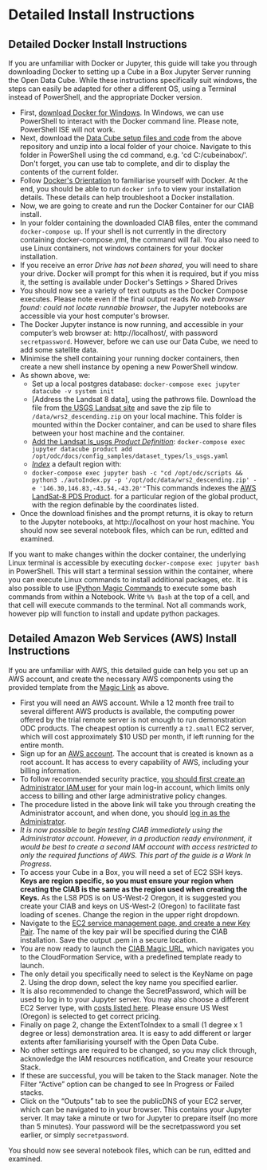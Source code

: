 
# Detailed Install Instructions
## Detailed Docker Install Instructions
If you are unfamiliar with Docker or Jupyter, this guide will take you through downloading Docker to setting up a Cube in a Box Jupyter Server running the Open Data Cube. While these instructions specifically suit windows, the steps can easily be adapted for other a different OS, using a Terminal instead of PowerShell, and the appropriate Docker version.

* First, [download Docker for Windows](https://docs.docker.com/docker-for-windows/install/).
In Windows, we can use PowerShell to interact with the Docker command line. Please note, PowerShell ISE will not work.
* Next, download the [Data Cube setup files and code](https://github.com/LSgeo/opendatacube-cloudformation-testing/archive/master.zip) from the above repository and unzip into a local folder of your choice. Navigate to this folder in PowerShell using the cd command, e.g. 'cd C:/cubeinabox/'. Don't forget, you can use tab to complete, and dir to display the contents of the current folder.
* Follow [Docker's Orientation](https://docs.docker.com/get-started/) to familiarise yourself with Docker. At the end, you should be able to run `docker info` to view your installation details. These details can help troubleshoot a Docker installation.
* Now, we are going to create and run the Docker Container for our CIAB install. 
* In your folder containing the downloaded CIAB files, enter the command `docker-compose up`. If your shell is not currently in the directory containing docker-compose.yml, the command will fail. You also need to use Linux containers, not windows containers for your docker installation.  
* If you receive an error _Drive has not been shared_, you will need to share your drive. Docker will prompt for this when it is required, but if you miss it, the setting is available under Docker's Settings > Shared Drives
* You should now see a variety of text outputs as the Docker Compose executes. Please note even if the final output reads _No web browser found: could not locate runnable browser_, the Jupyter notebooks are accessible via your host computer's browser.
* The Docker Jupyter instance is now running, and accessible in your computer’s web browser at: http://localhost/, with password `secretpassword`. However, before we can use our Data Cube, we need to add some satellite data.
* Minimise the shell containing your running docker containers, then create a new shell instance by opening a new PowerShell window.
* As shown above, we:
  * Set up a local postgres database: `docker-compose exec jupyter datacube -v system init`
  * [Address the Landsat 8 data], using the pathrows file. Download the file from [the USGS Landsat site](https://landsat.usgs.gov/sites/default/files/documents/WRS2_descending.zip) and save the zip file to `/data/wrs2_descending.zip` on your local machine. This folder is mounted within the Docker container, and can be used to share files between your host machine and the container.
   * [Add the Landsat ls_usgs _Product Definition_](https://datacube-core.readthedocs.io/en/latest/ops/indexing.html#product-definition): `docker-compose exec jupyter datacube product add /opt/odc/docs/config_samples/dataset_types/ls_usgs.yaml`
   * [_Index_](https://datacube-core.readthedocs.io/en/latest/ops/indexing.html#adding-data-indexing) a default region with:
   * `docker-compose exec jupyter bash -c "cd /opt/odc/scripts && python3 ./autoIndex.py -p '/opt/odc/data/wrs2_descending.zip' -e '146.30,146.83,-43.54,-43.20'"`This commands indexes the [AWS LandSat-8 PDS Product](https://docs.opendata.aws/landsat-pds/readme.html). for a particular region of the global product, with the region definable by the coordinates listed.
* Once the download finishes and the prompt returns, it is okay to return to the Jupyter notebooks, at http://localhost on your host machine.
You should now see several notebook files, which can be run, editted and examined.

If you want to make changes within the docker container, the underlying Linux terminal is accessible by executing `docker-compose exec jupyter bash` in PowerShell. This will start a terminal session within the container, where you can execute Linux commands to install additional packages, etc. 
It is also possible to use [IPython Magic Commands](https://ipython.readthedocs.io/en/stable/interactive/magics.html) to execute some bash commands from within a Notebook. Write `%% Bash` at the top of a cell, and that cell will execute commands to the terminal. Not all commands work, however pip will function to install and update python packages.

## Detailed Amazon Web Services (AWS) Install Instructions
If you are unfamiliar with AWS, this detailed guide can help you set up an AWS account, and create the necessary AWS components using the provided template from the [Magic Link](https://console.aws.amazon.com/cloudformation/home?#/stacks/new?stackName=cube-in-a-box&templateURL=https://s3-ap-southeast-2.amazonaws.com/cubeinabox/opendatacube-test.yml) as above.
* First you will need an AWS account. While a 12 month free trail to several different AWS products is available, the computing power offered by the trial remote server is not enough to run demonstration ODC products. The cheapest option is currently a `t2.small` EC2 server, which will cost approximately $10 USD per month, if left running for the entire month.
* Sign up for an [AWS account](https://portal.aws.amazon.com/billing/signup#/start). The account that is created is known as a root account. It has access to every capability of AWS, including your billing information.
* To follow recommended security practice, [you should first create an Administrator IAM user](https://docs.aws.amazon.com/IAM/latest/UserGuide/getting-started_create-admin-group.html) for your main log-in account, which limits only access to billing and other large administrative policy changes. 
* The procedure listed in the above link will take you through creating the Administrator account, and when done, you should [log in as the Administrator](https://docs.aws.amazon.com/IAM/latest/UserGuide/getting-started_how-users-sign-in.html).
* _It is now possible to begin testing CIAB immediately using the Administrator account. However, in a production ready environment, it would be best to create a second IAM account with access restricted to only the required functions of AWS. This part of the guide is a Work In Progress_.
* To access your Cube in a Box, you will need a set of EC2 SSH keys. __Keys are region specific, so you must ensure your region when creating the CIAB is the same as the region used when creating the Keys.__ As the LS8 PDS is on US-West-2 Oregon, it is suggested you create your CIAB and keys on US-West-2 (Oregon) to facilitate fast loading of scenes. Change the region in the upper right dropdown.
* Navigate to the [EC2 service management page, and create a new Key Pair](https://us-west-2.console.aws.amazon.com/ec2/v2/home?region=us-west-2#KeyPairs). The name of the key pair will be specified during the CIAB installation. Save the output .pem in a secure location.
* You are now ready to launch the [CIAB Magic URL](https://console.aws.amazon.com/cloudformation/home?#/stacks/new?stackName=cube-in-a-box&templateURL=https://s3-ap-southeast-2.amazonaws.com/cubeinabox/opendatacube-test.yml), which navigates you to the CloudFormation Service, with a predefined template ready to launch.
* The only detail you specifically need to select is the KeyName on page 2. Using the drop down, select the key name you specified earlier. 
* It is also recommended to change the SecretPassword, which will be used to log in to your Jupyter server. You may also choose a different EC2 Server type, with [costs listed here](https://aws.amazon.com/ec2/pricing/on-demand/). Please ensure US West (Oregon) is selected to get correct pricing.
* Finally on page 2, change the ExtentToIndex to a small (1 degree x 1 degree or less) demonstration area. It is easy to add different or larger extents after familiarising yourself with the Open Data Cube.
* No other settings are required to be changed, so you may click through, acknowledge the IAM resources notification, and Create your resource Stack. 
* If these are successful, you will be taken to the Stack manager. Note the Filter “Active” option can be changed to see In Progress or Failed stacks.
* Click on the “Outputs” tab to see the publicDNS of your EC2 server, which can be navigated to in your browser. This contains your Jupyter server. It may take a minute or two for Jupyter to prepare itself (no more than 5 minutes). Your password will be the secretpassword you set earlier, or simply `secretpassword`.

You should now see several notebook files, which can be run, editted and examined.
